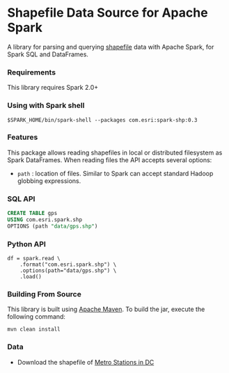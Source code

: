 # Shapefile Data Source for Apache Spark

A library for parsing and querying [shapefile](https://en.wikipedia.org/wiki/Shapefile) data with Apache Spark, for Spark SQL and DataFrames.

### Requirements

This library requires Spark 2.0+

### Using with Spark shell

```shell script
$SPARK_HOME/bin/spark-shell --packages com.esri:spark-shp:0.3
```

### Features

This package allows reading shapefiles in local or distributed filesystem as Spark DataFrames. When reading files the API accepts several options:

- `path` : location of files. Similar to Spark can accept standard Hadoop globbing expressions.

### SQL API

```sql
CREATE TABLE gps
USING com.esri.spark.shp
OPTIONS (path "data/gps.shp")
```

### Python API

```
df = spark.read \
    .format("com.esri.spark.shp") \
    .options(path="data/gps.shp") \
    .load()
```

### Building From Source

This library is built using [Apache Maven](https://maven.apache.org/). To build the jar, execute the following command:

```shell script
mvn clean install
```

### Data

- Download the shapefile of [Metro Stations in DC](https://opendata.dc.gov/datasets/54018b7f06b943f2af278bbe415df1de_52)
